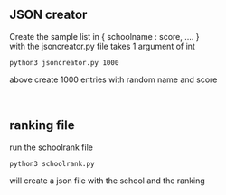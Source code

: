 
## JSON creator
Create the sample list in { schoolname : score, .... }
<br/> with the jsoncreator.py file
takes 1 argument of int 
```
python3 jsoncreator.py 1000
```
above create 1000 entries with random name and score

<br/>

## ranking file

run the schoolrank file <br/>
```
python3 schoolrank.py
```
will create a json file with the school and the ranking <br/>

